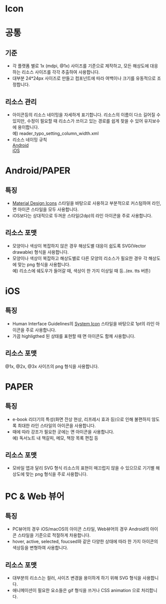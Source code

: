 # Icon

# 공통

## 기준
* 각 플랫폼 별로 1x (mdpi, @1x) 사이즈를 기준으로 제작하고, 모든 해상도에 대응하는 리소스 사이즈를 각각 추출하여 사용합니다.
* 대부분 24*24px 사이즈로 만들고 컴포넌트에 따라 여백이나 크기를 유동적으로 조정합니다.
## 리소스 관리
* 아이콘등의 리소스 네이밍을 자세하게 표기합니다. 리소스의 이름이 다소 길어질 수 있지만, 수정이 필요할 때 리소스가 쓰이고 있는 경로를 쉽게 찾을 수 있어 유지보수에 용이합니다. <br>
    예) reader_typo_setting_column_width.xml
* 리소스 네이밍 규칙 <br>
    [Android](https://github.com/ridi/style-guide/tree/master/Android#%EB%A6%AC%EC%86%8C%EC%8A%A4-%EB%84%A4%EC%9D%B4%EB%B0%8D) <br>
    [iOS](https://github.com/ridi/style-guide/tree/master/iOS#%EB%A6%AC%EB%94%94-%EB%A6%AC%EC%86%8C%EC%8A%A4-%EB%84%A4%EC%9D%B4%EB%B0%8D)


# Android/PAPER

## 특징
* [Material Design Icons](https://material.io/tools/icons/?style=baseline) 스타일을 바탕으로 사용하고 부분적으로 커스텀하여 라인, 면 아이콘 스타일을 모두 사용합니다.
* iOS보다는 상대적으로 두꺼운 스타일(2dp)의 라인 아이콘을 주로 사용합니다.
## 리소스 포맷
* 모양이나 색상이 복잡하지 않은 경우 해상도별 대응이 쉽도록 SVG(Vector drawable) 형식을 사용합니다.
* 모양이나 색상이 복잡하고 해상도별로 다른 모양의 리소스가 필요한 경우 각 해상도에 맞는 png 형식을 사용합니다.<br>
    예) 리소스에 쉐도우가 들어갈 때, 색상이 한 가지 이상일 때 등..(ex. tts 버튼)


# iOS

## 특징
* Human Interface Guidelines의 [System Icon](https://developer.apple.com/ios/human-interface-guidelines/icons-and-images/system-icons/) 스타일을 바탕으로 1pt의 라인 아이콘을 주로 사용합니다.
* 가끔 highligthed 된 상태를 표현할 때 면 아이콘도 함께 사용합니다.
## 리소스 포맷
@1x, @2x, @3x 사이즈의 png 형식을 사용합니다.


# PAPER

## 특징
* e-book 리더기의 특성(화면 잔상 현상, 리프레시 효과 등)으로 인해 불편하지 않도록 최대한 라인 스타일의 아이콘을 사용합니다.
* 때에 따라 강조가 필요한 곳에는 면 아이콘을 사용합니다.<br>
    예) 독서노트 내 책갈피, 메모, 책장 목록 편집 등
## 리소스 포맷
* 모바일 앱과 달리 SVG 형식 리소스의 표현이 매끄럽지 않을 수 있으므로 기기별 해상도에 맞는 png 형식을 주로 사용합니다.


# PC & Web 뷰어

## 특징
* PC뷰어의 경우 iOS/macOS의 아이콘 스타일, Web뷰어의 경우 Android의 아이콘 스타일을 기준으로 적절하게 차용합니다.
* hover, active, selected, foucsed와 같은 다양한 상태에 따라 한 가지 아이콘의 색상등을 변형하여 사용합니다. 
## 리소스 포맷
* 대부분의 리소스는 컬러, 사이즈 변경을 용이하게 하기 위해 SVG 형식을 사용합니다.
* 애니메이션이 필요한 요소들은 gif 형식을 쓰거나 CSS animation 으로 처리합니다.
